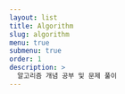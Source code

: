 ```yaml
---
layout: list
title: Algorithm
slug: algorithm
menu: true
submenu: true
order: 1
description: >
  알고리즘 개념 공부 및 문제 풀이
---
```


